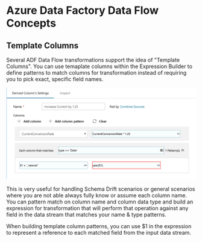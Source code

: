 # Azure Data Factory Data Flow Concepts

## Template Columns

Several ADF Data Flow transformations support the idea of "Template Columns". You can use temaplate columns within the Expression Builder to define patterns to match columns for transformation instead of requiring you to pick exact, specific field names.

![derive column template columns](../images/dc.png "Template Column")

This is very useful for handling Schema Drift scenarios or general scenarios where you are not able always fully know or assume each column name. You can pattern match on column name and column data type and build an expression for transformation that will perform that operation against any field in the data stream that matches your name & type patterns.

When building template column patterns, you can use $1 in the expression to represent a reference to each matched field from the input data stream.

